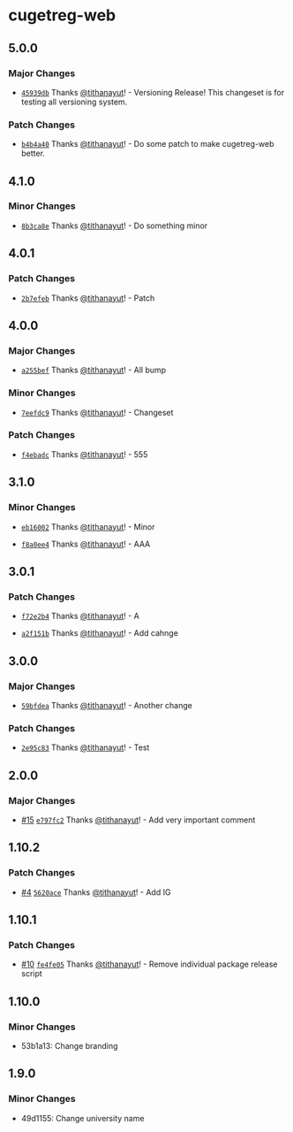 # cugetreg-web

## 5.0.0

### Major Changes

- [`45939db`](https://github.com/tithanayut/cugetreg-playground/commit/45939db6ac63af5584eefc0a77c384bd41857342) Thanks [@tithanayut](https://github.com/tithanayut)! - Versioning Release! This changeset is for testing all versioning system.

### Patch Changes

- [`b4b4a40`](https://github.com/tithanayut/cugetreg-playground/commit/b4b4a40b1b683a1fc698838974939970006541e0) Thanks [@tithanayut](https://github.com/tithanayut)! - Do some patch to make cugetreg-web better.

## 4.1.0

### Minor Changes

- [`8b3ca8e`](https://github.com/tithanayut/cugetreg-playground/commit/8b3ca8e516f7149bea84c69b5b9e13db88b537b0) Thanks [@tithanayut](https://github.com/tithanayut)! - Do something minor

## 4.0.1

### Patch Changes

- [`2b7efeb`](https://github.com/tithanayut/cugetreg-playground/commit/2b7efeb2289cf9d840ec1b1990385f0f6a4129ad) Thanks [@tithanayut](https://github.com/tithanayut)! - Patch

## 4.0.0

### Major Changes

- [`a255bef`](https://github.com/tithanayut/cugetreg-playground/commit/a255bef19fdc9b7152af865438fbfab63f7c6743) Thanks [@tithanayut](https://github.com/tithanayut)! - All bump

### Minor Changes

- [`7eefdc9`](https://github.com/tithanayut/cugetreg-playground/commit/7eefdc914c4c1d4d64224117b73f4ebccd82b16c) Thanks [@tithanayut](https://github.com/tithanayut)! - Changeset

### Patch Changes

- [`f4ebadc`](https://github.com/tithanayut/cugetreg-playground/commit/f4ebadca16ff5d1b3c8f8e6d6596f07e3d3240f7) Thanks [@tithanayut](https://github.com/tithanayut)! - 555

## 3.1.0

### Minor Changes

- [`eb16002`](https://github.com/tithanayut/cugetreg-playground/commit/eb16002162333fce033194c36a27e180164dafac) Thanks [@tithanayut](https://github.com/tithanayut)! - Minor

- [`f8a0ee4`](https://github.com/tithanayut/cugetreg-playground/commit/f8a0ee42694e63dffe1d59946dd18b2283eef1ce) Thanks [@tithanayut](https://github.com/tithanayut)! - AAA

## 3.0.1

### Patch Changes

- [`f72e2b4`](https://github.com/tithanayut/cugetreg-playground/commit/f72e2b4664144033c60b2cc488da60fd6f5ca495) Thanks [@tithanayut](https://github.com/tithanayut)! - A

- [`a2f151b`](https://github.com/tithanayut/cugetreg-playground/commit/a2f151b688dc48e527b3ce622c7749fe093a6fac) Thanks [@tithanayut](https://github.com/tithanayut)! - Add cahnge

## 3.0.0

### Major Changes

- [`59bfdea`](https://github.com/tithanayut/cugetreg-playground/commit/59bfdeaf7a541d917e021fff68ee4d3d6a8b3ff1) Thanks [@tithanayut](https://github.com/tithanayut)! - Another change

### Patch Changes

- [`2e95c83`](https://github.com/tithanayut/cugetreg-playground/commit/2e95c83bff5ce943c14d4172d3b1fb693222f25f) Thanks [@tithanayut](https://github.com/tithanayut)! - Test

## 2.0.0

### Major Changes

- [#15](https://github.com/tithanayut/cugetreg-playground/pull/15) [`e797fc2`](https://github.com/tithanayut/cugetreg-playground/commit/e797fc2f9956c83425421533ce6dbc9c0f99ba68) Thanks [@tithanayut](https://github.com/tithanayut)! - Add very important comment

## 1.10.2

### Patch Changes

- [#4](https://github.com/tithanayut/cugetreg-playground/pull/4) [`5620ace`](https://github.com/tithanayut/cugetreg-playground/commit/5620ace5ccc5b08c9bf4105d1e45ee2cbd3c8ead) Thanks [@tithanayut](https://github.com/tithanayut)! - Add IG

## 1.10.1

### Patch Changes

- [#10](https://github.com/tithanayut/cugetreg-playground/pull/10) [`fe4fe05`](https://github.com/tithanayut/cugetreg-playground/commit/fe4fe0597cfc340a39fc970296ea2d12209c3adb) Thanks [@tithanayut](https://github.com/tithanayut)! - Remove individual package release script

## 1.10.0

### Minor Changes

- 53b1a13: Change branding

## 1.9.0

### Minor Changes

- 49d1155: Change university name
